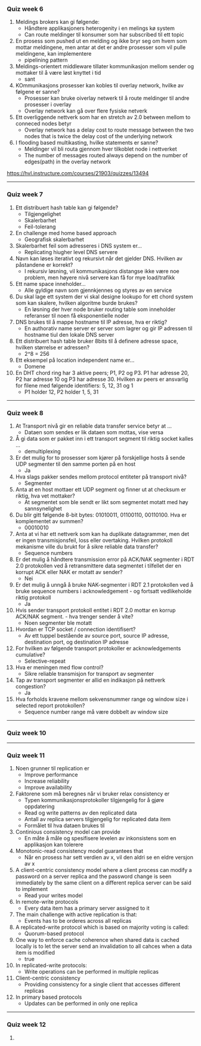 
### Quiz week 6
1. Meldings brokers kan gi følgende:
	- Håndtere applikasjoners heterogenity i en melings kø system
	- Can route meldinger til konsumer som har subscribed til ett topic
2. En prosess som pushed ut en melding og ikke bryr seg om hvem som mottar meldingene, men antar at det er andre prosesser som vil pulle meldingene, kan implementere
	- pipelining pattern
3. Meldings-orientert middleware tillater kommunikasjon mellom sender og mottaker til å være løst knyttet i tid
	- sant
4. KOmmunikasjons prosesser kan kobles til overlay network, hvilke av følgene er sanne? 
	- Prosesser kan bruke oiverlay netwerk til å route meldinger til andre prosesser i overlay
	- Overlay network kan gå over flere fysiske netverk
5. Ett overliggende nettverk som har en stretch av 2.0 between mellom to conneced nodes betyr
	- Overlay network has a delay cost to route message between the two nodes that is twice the delay cost of the underlying network
6. I flooding based multikasting, hvilke statements er sanne?
	- Meldinger vil bli routa gjennom hver tilkoblet node i nettverket
	- The number of messages routed always depend on the number of edges(path) in the overlay network

https://hvl.instructure.com/courses/21903/quizzes/13494 


<hr>


### Quiz week 7
1. Ett distribuert hash table kan gi følgende?
	- Tilgjengelighet
	- Skalerbarhet
	- Feil-tolerang
2. En challenge med home based approach
	- Geografisk skalerbarhet
3. Skalerbarhet feil som adresseres i DNS system er...
	- Replicating hiugher level DNS servere
4. Navn kan løses iterativt og rekursivt når det gjelder DNS. Hvilken av påstandene er korrekt?
	- I rekursiv løsning, vil kommunikasjons distangse ikke være noe problem, men høyere nivå servere kan få for mye load/trafikk
5. Ett name space inneholder...
	- Alle gyldige navn som gjennkjennes og styres av en service
6. Du skal lage ett system der vi skal designe lookupo for ett chord system som kan skalere, hvilken algoritme burde brukes?
	- En løsning der hver node bruker routing table som inneholder referanser til noen få eksponentielle noder
7. DNS brukes til å mappe hostname til IP adresse, hva er riktig? 
	- En authorativ name server er server som lagrer og gir IP adressen til hostname tiul den lokale DNS server
8. Ett distribuert hash table bruker 8bits til å definere adresse space, hvilken størrelse er adressen?
	- 2^8 = 256
9. Ett eksempel på location independent name er...
	- Domene 
10. En DHT chord ring har 3 aktive peers; P1, P2 og P3. P1 har adresse 20, P2 har adresse 10 og P3 har adresse 30. Hvilken av peers er ansvarlig for filene med følgende identifiers: 5, 12, 31 og 1
	- P1 holder 12, P2 holder 1, 5, 31


<hr>


### Quiz week 8
1. At Transport nivå gir en reliable data transfer service betyr at ...
	- Dataen som sendes er lik dataen som mottas, vise versa
2. Å gi data som er pakket inn i ett transport segment til riktig socket kalles ...
	- demultiplexing
3. Er det mulig for to prosesser som kjører på forskjellige hosts å sende UDP segmenter til den samme porten på en host
	- Ja
4. Hva slags pakker sendes mellom protocol entiteter på transport nivå?
	- Segmenter
5. Anta at en host mottaer ett UDP segment og finner ut at checksum er riktig, hva vet mottaker?
	- At segmentet som ble sendt er likt som segmentet motatt med høy sannsynelighet
6. Du blir gitt følgende 8-bit bytes: 01010011, 01100110, 00110100. Hva er komplementet av summen?
	- 00010010
7. Anta at vi har ett nettverk som kan ha duplikate datagrammer, men det er ingen transmisjonsfeil, loss eller overtaking. Hvilken protokoll mekanisme ville du brukt for å sikre reliable data transfer?
	- Sequence numbers
8. Er det mulig å håndtere transmission error på ACK/NAK segmenter i RDT 2.0 protokollen ved å retransmittere data segmentet i tilfellet der en korrupt ACK eller NAK er motatt av sender?
	- Nei
9. Er det mulig å unngå å bruke NAK-segmenter i RDT 2.1 protokollen ved å bruke sequence numbers i acknowledgement - og fortsatt vedlikeholde riktig protokoll
	- Ja
10. Hvis sender transport protokoll entitet i RDT 2.0 mottar en korrup ACK/NAK segment. - hva trenger sender å vite?
	- Noen segmenter ble motatt
11. Hvordan er TCP socket / connection identifisert?
	- Av ett tuppel bestående av source port, source IP adresse, destination port, og destination IP adresse
12. For hvilken av følgende transport protokoller er acknowledgements cumulative?
	- Selective-repeat
13. Hva er meningen med flow control?
	- Sikre reliable transmisjon for transport av segmenter
14. Tap av transport segmenter er allid en indikasjon på nettverk congestion?
	- Ja
15. Hva forholds kravene mellom sekvensnummer range og window size i selected report protokollen?
	- Sequence number range må være dobbelt av window size


<hr>


### Quiz week 10


<hr>


### Quiz week 11
1. Noen grunner til replication er
	 - Improve performance
	 - Increase reliability
	 - Improve availability
2. Faktorene som må beregnes når vi bruker relax consistency er
	- Typen kommunikasjonsprotokoller tilgjengelig for å gjøre oppdatering
	- Read og write patterns av den replicated data
	- Antall av replica servers tilgjengelig for replicated data item
	- Formålet til hva dataen brukes til
3. Continious consistency model can provide
	- En måte å måle og spesifisere levelen av inkonsistens som en applikasjon kan tolerere
4. Monotonic-read consistency model guarantees that
	- Når en prosess har sett verdien av x, vil den aldri se en eldre versjon av x
5. A client-centric consistency model where a client process can modify a password on a server replica and the password change is seen immediately by the same client on a different replica server can be said to implement
	- Read your writes model
6. In remote-write protocols
	- Every data item has a primary server assigned to it
7. The main challenge with active replication is that:
	- Events has to be orderes across all replicas
8. A replicated-write protocol which is based on majority voting is called:
	- Quorum-based protocol
9. One way to enforce cache coherence when shared data is cached locally is to let the server send an invalidation to all cahces when a data item is modified
	- true
10. In replicated-write protocols:
	- Write operations can be performed in multiple replicas
11. Client-centric consistency
	- Providing consistency for a single client that accesses different replicas
12. In primary based protocols
	- Updates can be performed in only one replica


<hr>


### Quiz week 12
1. 
